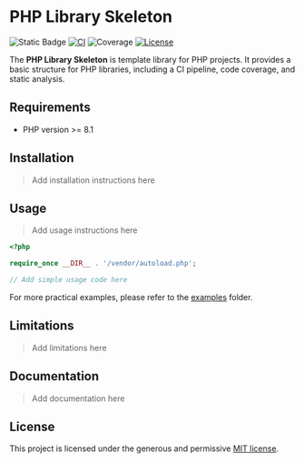 # PHP Library Skeleton

![Static Badge](https://img.shields.io/badge/PHP_Version-%3E%3D8.1-blue)
[![CI](https://github.com/thojou/php-library-skeleton/actions/workflows/ci.yml/badge.svg)](https://github.com/thojou/php-library-skeleton/actions/workflows/ci.yml)
![Coverage](https://img.shields.io/badge/coverage-100%25-green)
[![License](https://img.shields.io/github/license/thojou/php-library-skeleton)](./LICENSE)


The **PHP Library Skeleton** is template library for PHP projects. 
It provides a basic structure for PHP libraries, including a CI pipeline, code coverage, and static analysis. 

## Requirements
* PHP version >= 8.1

## Installation

> Add installation instructions here

## Usage

> Add usage instructions here

```php
<?php

require_once __DIR__ . '/vendor/autoload.php';

// Add simple usage code here
```

For more practical examples, please refer to the [examples](./examples) folder.

## Limitations

> Add limitations here

## Documentation

> Add documentation here

## License

This project is licensed under the generous and permissive [MIT license](./LICENSE).
